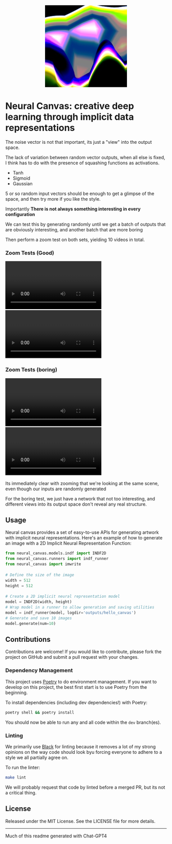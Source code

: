 <div align="center">
<img src="https://raw.githubusercontent.com/neale/Inart/main/inart/assets/logo.jpg" alt="logo"></img>
</div>


# Neural Canvas: creative deep learning through implicit data representations


The noise vector is not that important, its just a "view" into the output space.

The lack of variation between random vector outputs, when all else is fixed, I think has to do with the presence of squashing functions as activations. 

* Tanh
* Sigmoid
* Gaussian

5 or so random input vectors should be enough to get a glimpse of the space, and then try more if you like the style.

Importantly **There is not always something interesting in every configuration**

We can test this by generating randomly until we get a batch of outputs that are obviously interesting, and another batch that are more boring

Then perform a zoom test on both sets, yielding 10 videos in total. 

### Zoom Tests (Good)
![here](assets/zoomg1.mp4)
![here](assets/zoomg5.mp4)

### Zoom Tests (boring)
![here](assets/zoomb1.mp4)
![here](assets/zoomb5.mp4)

Its immediately clear with zooming that we're looking at the same scene, even though our inputs are randomly generated

For the boring test, we just have a network that not too interesting, and different views into its output space don't reveal any real structure. 

## Usage

Neural canvas provides a set of easy-to-use APIs for generating artwork with implicit neural representations. Here's an example of how to generate an image with a 2D Implicit Neural Representation Function:

```python
from neural_canvas.models.indf import INDF2D
from neural_canvas.runners import indf_runner
from neural_canvas import imwrite

# Define the size of the image
width = 512
height = 512

# Create a 2D implicit neural representation model
model = INDF2D(width, height)
# Wrap model in a runner to allow generation and saving utilities
model = indf_runner(model, logdir='outputs/hello_canvas')
# Generate and save 10 images
model.generate(num=10)
```

## Contributions

Contributions are welcome! If you would like to contribute, please fork the project on GitHub and submit a pull request with your changes.
### Dependency Management

This project uses [Poetry](https://python-poetry.org/) to do environment management. If you want to develop on this project, the best first start is to use Poetry from the beginning. 

To install dependencies (including dev dependencies!) with Poetry:
```bash
poetry shell && poetry install 
```
You should now be able to run any and all code within the `dev` branch(es). 

### Linting

We primarily use [Black](https://black.readthedocs.io/en/stable/) for linting because it removes a lot of my strong opinions on the way code should look byu forcing everyone to adhere to a style we all partially agree on. 

To run the linter:
```bash
make lint
```
We will probably request that code by linted before a merged PR, but its not a critical thing.  

## License

Released under the MIT License. See the LICENSE file for more details.

---------------------------------------

Much of this readme generated with Chat-GPT4
